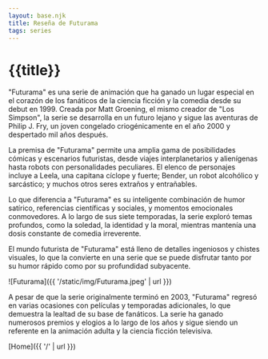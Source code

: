 ```yaml
---
layout: base.njk
title: Reseña de Futurama
tags: series
---
```


# {{title}}

"Futurama" es una serie de animación que ha ganado un lugar especial en el corazón de los fanáticos de la ciencia ficción y la comedia desde su debut en 1999. Creada por Matt Groening, el mismo creador de "Los Simpson", la serie se desarrolla en un futuro lejano y sigue las aventuras de Philip J. Fry, un joven congelado criogénicamente en el año 2000 y despertado mil años después.

La premisa de "Futurama" permite una amplia gama de posibilidades cómicas y escenarios futuristas, desde viajes interplanetarios y alienígenas hasta robots con personalidades peculiares. El elenco de personajes incluye a Leela, una capitana cíclope y fuerte; Bender, un robot alcohólico y sarcástico; y muchos otros seres extraños y entrañables.

Lo que diferencia a "Futurama" es su inteligente combinación de humor satírico, referencias científicas y sociales, y momentos emocionales conmovedores. A lo largo de sus siete temporadas, la serie exploró temas profundos, como la soledad, la identidad y la moral, mientras mantenía una dosis constante de comedia irreverente.

El mundo futurista de "Futurama" está lleno de detalles ingeniosos y chistes visuales, lo que la convierte en una serie que se puede disfrutar tanto por su humor rápido como por su profundidad subyacente.

![Futurama]({{ '/static/img/Futurama.jpeg' | url }})

A pesar de que la serie originalmente terminó en 2003, "Futurama" regresó en varias ocasiones con películas y temporadas adicionales, lo que demuestra la lealtad de su base de fanáticos. La serie ha ganado numerosos premios y elogios a lo largo de los años y sigue siendo un referente en la animación adulta y la ciencia ficción televisiva.

[Home]({{ '/' | url }})
